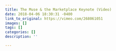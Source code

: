 ```yaml
---
title: The Muse & the Marketplace Keynote (Video)
date: 2018-04-06 18:30:31 -0400
link_to_original: https://vimeo.com/268061051
images: []
tags: []
categories: []
description: ''

---
```

